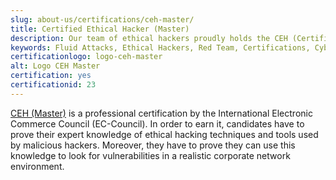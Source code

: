 ```yaml
---
slug: about-us/certifications/ceh-master/
title: Certified Ethical Hacker (Master)
description: Our team of ethical hackers proudly holds the CEH (Certified Ethical Hacker) (Master) certification, among many others.
keywords: Fluid Attacks, Ethical Hackers, Red Team, Certifications, Cybersecurity, Pentesters, Whitehat Hackers, CEH
certificationlogo: logo-ceh-master
alt: Logo CEH Master
certification: yes
certificationid: 23
---
```


[CEH (Master)](https://www.eccouncil.org/programs/certified-ethical-hacker-ceh-master/)
is a professional certification
by the International Electronic Commerce Council (EC-Council).
In order to earn it,
candidates have to prove their expert knowledge
of ethical hacking techniques
and tools used by malicious hackers.
Moreover,
they have to prove they can use this knowledge
to look for vulnerabilities
in a realistic corporate network environment.
